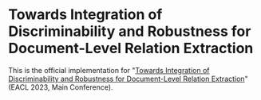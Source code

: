 Towards Integration of Discriminability and Robustness for Document-Level Relation Extraction
===
This is the official implementation for "[Towards Integration of Discriminability and Robustness for Document-Level Relation Extraction](https://github.com/guojiapub/PEMSCL)" (EACL 2023, Main Conference).
